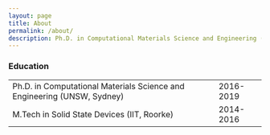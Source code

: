 ```yaml
---
layout: page
title: About
permalink: /about/
description: Ph.D. in Computational Materials Science and Engineering (University of New South Wales, Sydney)
---
```

### Education
<div class="column-2a">
  <table class="table-style">
      <tr>
        <td>Ph.D. in Computational Materials Science and Engineering (UNSW, Sydney)</td>
        <td>2016-2019</td>
      </tr>
      <tr>
        <td>M.Tech in Solid State Devices (IIT, Roorke)</td>
        <td>2014-2016</td>
      </tr>
    </table>
</div>
<!-- 
### Write to me
Please write to me your thoughts or if you just want to get connected


<form action="{{site.data.main.formspree_endpoint}}" method="POST">
  <div class="form-group">
    <label for="email">Email address</label>
    <input type="email" name="email" class="form-control" placeholder="Enter email">
  </div>
  <div class="form-group">
    <label for="message">Message</label>
    <textarea class="form-control" name="content" id="" rows="3" placeholder="Enter your message"></textarea>
  </div>
  <input type="hidden" name="_next" value="{{site.url}}{{page.url}}">
  <input type="hidden" name="_subject" value="New Contact Form Submission">
  <input type="text" name="_gotcha" style="display:none">
  <button type="submit" class="btn btn-success">Submit</button>
</form>

<br>
<br>-->


<!-- {% highlight html %}

This form starts working once you update your email in configuration. Delete this line in the contact page found in the path _pages/contact.md

{% endhighlight %} -->
